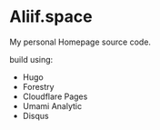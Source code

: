 # Aliif.space 

My personal Homepage source code.

build using:

- Hugo
- Forestry
- Cloudflare Pages 
- Umami Analytic
- Disqus 
